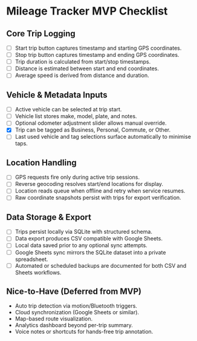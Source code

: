 # Mileage Tracker MVP Checklist

## Core Trip Logging
- [ ] Start trip button captures timestamp and starting GPS coordinates.
- [ ] Stop trip button captures timestamp and ending GPS coordinates.
- [ ] Trip duration is calculated from start/stop timestamps.
- [ ] Distance is estimated between start and end coordinates.
- [ ] Average speed is derived from distance and duration.

## Vehicle & Metadata Inputs
- [ ] Active vehicle can be selected at trip start.
- [ ] Vehicle list stores make, model, plate, and notes.
- [ ] Optional odometer adjustment slider allows manual override.
- [x] Trip can be tagged as Business, Personal, Commute, or Other.
- [ ] Last used vehicle and tag selections surface automatically to minimise taps.

## Location Handling
- [ ] GPS requests fire only during active trip sessions.
- [ ] Reverse geocoding resolves start/end locations for display.
- [ ] Location reads queue when offline and retry when service resumes.
- [ ] Raw coordinate snapshots persist with trips for export verification.

## Data Storage & Export
- [ ] Trips persist locally via SQLite with structured schema.
- [ ] Data export produces CSV compatible with Google Sheets.
- [ ] Local data saved prior to any optional sync attempts.
- [ ] Google Sheets sync mirrors the SQLite dataset into a private spreadsheet.
- [ ] Automated or scheduled backups are documented for both CSV and Sheets workflows.

## Nice-to-Have (Deferred from MVP)
- Auto trip detection via motion/Bluetooth triggers.
- Cloud synchronization (Google Sheets or similar).
- Map-based route visualization.
- Analytics dashboard beyond per-trip summary.
- Voice notes or shortcuts for hands-free trip annotation.


